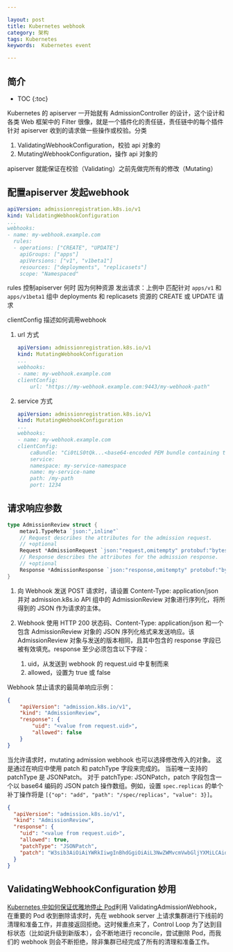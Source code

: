```yaml
---

layout: post
title: Kubernetes webhook
category: 架构
tags: Kubernetes
keywords:  Kubernetes event

---
```


## 简介

* TOC
{:toc}

Kubernetes 的 apiserver 一开始就有 AdmissionController 的设计，这个设计和各类 Web 框架中的 Filter  很像，就是一个插件化的责任链，责任链中的每个插件针对 apiserver 收到的请求做一些操作或校验。分类

1. ValidatingWebhookConfiguration，校验 api 对象的
2. MutatingWebhookConfiguration，操作 api 对象的

apiserver 就能保证在校验（Validating）之前先做完所有的修改（Mutating）

## 配置apiserver 发起webhook


```yaml
apiVersion: admissionregistration.k8s.io/v1
kind: ValidatingWebhookConfiguration
...
webhooks:
- name: my-webhook.example.com
  rules:
  - operations: ["CREATE", "UPDATE"]
    apiGroups: ["apps"]
    apiVersions: ["v1", "v1beta1"]
    resources: ["deployments", "replicasets"]
    scope: "Namespaced"
```

rules 控制apiserver 何时 因为何种资源 发出请求：上例中 匹配针对 `apps/v1` 和 `apps/v1beta1` 组中 deployments 和 replicasets 资源的 CREATE 或 UPDATE 请求

clientConfig 描述如何调用webhook

1. url 方式
    ```yaml
    apiVersion: admissionregistration.k8s.io/v1
    kind: MutatingWebhookConfiguration
    ...
    webhooks:
    - name: my-webhook.example.com
    clientConfig:
        url: "https://my-webhook.example.com:9443/my-webhook-path"
    ```
2. service 方式
    ```yaml
    apiVersion: admissionregistration.k8s.io/v1
    kind: MutatingWebhookConfiguration
    ...
    webhooks:
    - name: my-webhook.example.com
    clientConfig:
        caBundle: "Ci0tLS0tQk...<base64-encoded PEM bundle containing the CA that signed the webhook's serving certificate>...tLS0K"
        service:
        namespace: my-service-namespace
        name: my-service-name
        path: /my-path
        port: 1234
    ```

## 请求响应参数

```go
type AdmissionReview struct {
	metav1.TypeMeta `json:",inline"`
	// Request describes the attributes for the admission request.
	// +optional
	Request *AdmissionRequest `json:"request,omitempty" protobuf:"bytes,1,opt,name=request"`
	// Response describes the attributes for the admission response.
	// +optional
	Response *AdmissionResponse `json:"response,omitempty" protobuf:"bytes,2,opt,name=response"`
}
```

1. 向 Webhook 发送 POST 请求时，请设置 Content-Type: application/json 并对 admission.k8s.io API 组中的 AdmissionReview 对象进行序列化，将所得到的 JSON 作为请求的主体。
2. Webhook 使用 HTTP 200 状态码、Content-Type: application/json 和一个包含 AdmissionReview 对象的 JSON 序列化格式来发送响应。该 AdmissionReview 对象与发送的版本相同，且其中包含的 response 字段已被有效填充。response 至少必须包含以下字段：

    1. uid，从发送到 webhook 的 request.uid 中复制而来
    2. allowed，设置为 true 或 false

Webhook 禁止请求的最简单响应示例：

```json
{
    "apiVersion": "admission.k8s.io/v1",
    "kind": "AdmissionReview",
    "response": {
        "uid": "<value from request.uid>",
        "allowed": false
    }
}
```

当允许请求时，mutating admission webhook 也可以选择修改传入的对象。 这是通过在响应中使用 patch 和 patchType 字段来完成的。 当前唯一支持的 patchType 是 JSONPatch。 对于 patchType: JSONPatch，patch 字段包含一个以 base64 编码的 JSON patch 操作数组。例如，设置 `spec.replicas` 的单个补丁操作将是 `[{"op": "add", "path": "/spec/replicas", "value": 3}]`。

```json
{
  "apiVersion": "admission.k8s.io/v1",
  "kind": "AdmissionReview",
  "response": {
    "uid": "<value from request.uid>",
    "allowed": true,
    "patchType": "JSONPatch",
    "patch": "W3sib3AiOiAiYWRkIiwgInBhdGgiOiAiL3NwZWMvcmVwbGljYXMiLCAidmFsdWUiOiAzfV0="
  }
}
```

## ValidatingWebhookConfiguration 妙用

[Kubernetes 中如何保证优雅地停止 Pod](https://mp.weixin.qq.com/s/NwJbBLhomaHBhCkIDR1KWA)利用 ValidatingAdmissionWebhook，在重要的 Pod 收到删除请求时，先在 webhook server 上请求集群进行下线前的清理和准备工作，并直接返回拒绝。这时候重点来了，Control Loop 为了达到目标状态（比如说升级到新版本），会不断地进行 reconcile，尝试删除 Pod，而我们的 webhook 则会不断拒绝，除非集群已经完成了所有的清理和准备工作。

